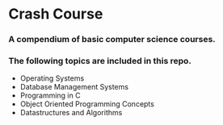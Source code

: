 # Crash Course

### A compendium of basic computer science courses.

### The following topics are included in this repo.

- Operating Systems
- Database Management Systems
- Programming in C
- Object Oriented Programming Concepts
- Datastructures and Algorithms
